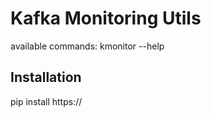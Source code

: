 # Kafka Monitoring Utils

available commands:
    kmonitor --help

## Installation

pip install https://
